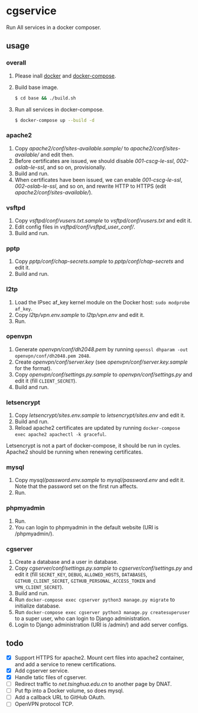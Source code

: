 # cgservice

Run All services in a docker composer.

## usage

### overall

1. Please inall [docker](https://docs.docker.com/install/linux/docker-ce/debian/) and [docker-compose](https://docs.docker.com/compose/install/#install-compose).

2. Build base image.

   ```sh
   $ cd base && ./build.sh
   ```

3. Run all services in docker-compose.

   ```sh
   $ docker-compose up --build -d
   ```

### apache2

1. Copy *apache2/conf/sites-available.sample/* to *apache2/conf/sites-available/* and edit then.
1. Before certificates are issued, we should disable *001-cscg-le-ssl*, *002-oslab-le-ssl*, and so on, provisionally.
1. Build and run.
1. When certificates have been issued, we can enable *001-cscg-le-ssl*, *002-oslab-le-ssl*, and so on, and rewrite HTTP to HTTPS (edit *apache2/conf/sites-available/*).

### vsftpd

1. Copy *vsftpd/conf/vusers.txt.sample* to *vsftpd/conf/vusers.txt* and edit it.
1. Edit config files in *vsftpd/conf/vsftpd_user_conf/*.
1. Build and run.

### pptp

1. Copy *pptp/conf/chap-secrets.sample* to *pptp/conf/chap-secrets* and edit it.
1. Build and run.

### l2tp

1. Load the IPsec af_key kernel module on the Docker host: `sudo modprobe af_key`.
1. Copy *l2tp/vpn.env.sample* to *l2tp/vpn.env* and edit it.
1. Run.

### openvpn

1. Generate *openvpn/conf/dh2048.pem* by running `openssl dhparam -out openvpn/conf/dh2048.pem 2048`.
1. Create *openvpn/conf/server.key* (see *openvpn/conf/server.key.sample* for the format).
1. Copy *openvpn/conf/settings.py.sample* to *openvpn/conf/settings.py* and edit it (fill `CLIENT_SECRET`).
1. Build and run.

### letsencrypt

1. Copy *letsencrypt/sites.env.sample* to *letsencrypt/sites.env* and edit it.
1. Build and run.
1. Reload apache2 certificates are updated by running `docker-compose exec apache2 apachectl -k graceful`.

Letsencrypt is not a part of docker-compose, it should be run in cycles. Apache2 should be running when renewing certificates.

### mysql

1. Copy *mysql/password.env.sample* to *mysql/password.env* and edit it. Note that the password set on the first run affects.
1. Run.

### phpmyadmin

1. Run.
1. You can login to phpmyadmin in the default website (URI is /phpmyadmin/).

### cgserver

1. Create a database and a user in database.
1. Copy *cgserver/conf/settings.py.sample* to *cgserver/conf/settings.py* and edit it (fill `SECRET_KEY`, `DEBUG`, `ALLOWED_HOSTS`, `DATABASES`, `GITHUB_CLIENT_SECRET`, `GITHUB_PERSONAL_ACCESS_TOKEN` and `VPN_CLIENT_SECRET`).
1. Build and run.
1. Run `docker-compose exec cgserver python3 manage.py migrate` to initialize database.
1. Run `docker-compose exec cgserver python3 manage.py createsuperuser` to a super user, who can login to Django administration.
1. Login to Django administration (URI is /admin/) and add server configs.

## todo

- [x] Support HTTPS for apache2. Mount cert files into apache2 container, and add a service to renew certifications.
- [x] Add cgserver service.
- [x] Handle tatic files of cgserver.
- [ ] Redirect traffic to *net.tsinghua.edu.cn* to another page by DNAT.
- [ ] Put ftp into a Docker volume, so does mysql.
- [ ] Add a callback URL to GitHub OAuth.
- [ ] OpenVPN protocol TCP.
